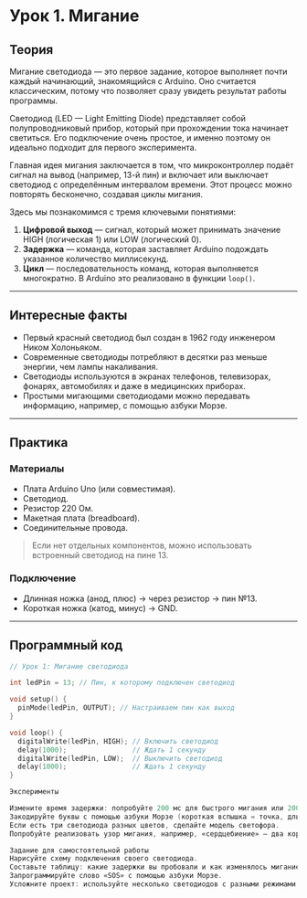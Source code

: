 # Урок 1. Мигание

## Теория  

Мигание светодиода — это первое задание, которое выполняет почти каждый начинающий, знакомящийся с Arduino. Оно считается классическим, потому что позволяет сразу увидеть результат работы программы.  

Светодиод (LED — Light Emitting Diode) представляет собой полупроводниковый прибор, который при прохождении тока начинает светиться. Его подключение очень простое, и именно поэтому он идеально подходит для первого эксперимента.  

Главная идея мигания заключается в том, что микроконтроллер подаёт сигнал на вывод (например, 13-й пин) и включает или выключает светодиод с определённым интервалом времени. Этот процесс можно повторять бесконечно, создавая циклы мигания.  

Здесь мы познакомимся с тремя ключевыми понятиями:  
1. **Цифровой выход** — сигнал, который может принимать значение HIGH (логическая 1) или LOW (логический 0).  
2. **Задержка** — команда, которая заставляет Arduino подождать указанное количество миллисекунд.  
3. **Цикл** — последовательность команд, которая выполняется многократно. В Arduino это реализовано в функции `loop()`.  

---

## Интересные факты  

- Первый красный светодиод был создан в 1962 году инженером Ником Холоньяком.  
- Современные светодиоды потребляют в десятки раз меньше энергии, чем лампы накаливания.  
- Светодиоды используются в экранах телефонов, телевизорах, фонарях, автомобилях и даже в медицинских приборах.  
- Простыми мигающими светодиодами можно передавать информацию, например, с помощью азбуки Морзе.  

---

## Практика  

### Материалы  

- Плата Arduino Uno (или совместимая).  
- Светодиод.  
- Резистор 220 Ом.  
- Макетная плата (breadboard).  
- Соединительные провода.  

> Если нет отдельных компонентов, можно использовать встроенный светодиод на пине 13.  

### Подключение  

- Длинная ножка (анод, плюс) → через резистор → пин №13.  
- Короткая ножка (катод, минус) → GND.  

---

## Программный код  

```cpp
// Урок 1: Мигание светодиода

int ledPin = 13; // Пин, к которому подключен светодиод

void setup() {
  pinMode(ledPin, OUTPUT); // Настраиваем пин как выход
}

void loop() {
  digitalWrite(ledPin, HIGH); // Включить светодиод
  delay(1000);                // Ждать 1 секунду
  digitalWrite(ledPin, LOW);  // Выключить светодиод
  delay(1000);                // Ждать 1 секунду
}

Эксперименты 

Измените время задержки: попробуйте 200 мс для быстрого мигания или 2000 мс для медленного.
Закодируйте буквы с помощью азбуки Морзе (короткая вспышка = точка, длинная = тире).
Если есть три светодиода разных цветов, сделайте модель светофора.
Попробуйте реализовать узор мигания, например, «сердцебиение» — два коротких мигания и пауза.

Задание для самостоятельной работы
Нарисуйте схему подключения своего светодиода.
Составьте таблицу: какие задержки вы пробовали и как изменялось мигание.
Запрограммируйте слово «SOS» с помощью азбуки Морзе.
Усложните проект: используйте несколько светодиодов с разными режимами мигания.
